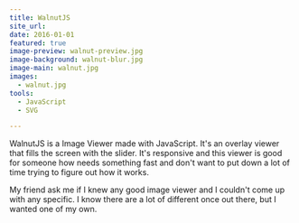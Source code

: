 ```yaml
---
title: WalnutJS
site_url: 
date: 2016-01-01
featured: true
image-preview: walnut-preview.jpg
image-background: walnut-blur.jpg
image-main: walnut.jpg
images:
  - walnut.jpg
tools:
  - JavaScript
  - SVG

---
```


WalnutJS is a Image Viewer made with JavaScript. It's an overlay viewer that fills the screen with the slider. It's responsive and this viewer is good for someone how needs something fast and don't want to put down a lot of time trying to figure out how it works.

<!--more-->
My friend ask me if I knew any good image viewer and I couldn't come up with any specific. I know there are a lot of different once out there, but I wanted one of my own. 
